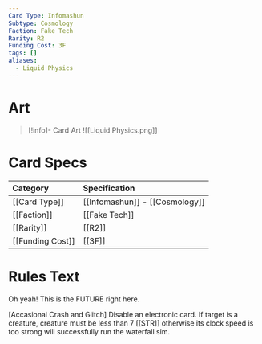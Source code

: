 ```yaml
---
Card Type: Infomashun
Subtype: Cosmology
Faction: Fake Tech
Rarity: R2
Funding Cost: 3F
tags: []
aliases:
  - Liquid Physics
---
```

# Art

> [!info]- Card Art
> ![[Liquid Physics.png]]

# Card Specs

| Category | Specification| 
| :--- | :--- |
| [[Card Type]] | [[Infomashun]] - [[Cosmology]] |  
| [[Faction]] | [[Fake Tech]] |  
| [[Rarity]] | [[R2]] | 
| [[Funding Cost]] | [[3F]] | 

# Rules Text  

Oh yeah! This is the FUTURE right here.  

[Accasional Crash and Glitch] Disable an electronic card. If target is a creature, creature must be less than 7 [[STR]] otherwise its clock speed is too strong will successfully run the waterfall sim.  

